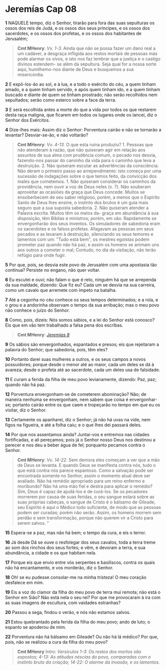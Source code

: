# Jeremías Cap 08

**1** 	NAQUELE tempo, diz o Senhor, tirarão para fora das suas sepulturas os ossos dos reis de Judá, e os ossos dos seus príncipes, e os ossos dos sacerdotes, e os ossos dos profetas, e os ossos dos habitantes de Jerusalém;

> **Cmt MHenry**: *Vv. 1-3.* Ainda que não se possa fazer um dano real a um cadáver, a desgraça infligida aos restos mortais de pessoas más pode alarmar os vivos, e isto nos faz lembrar que a justiça e o castigo divinos estendem- se além da sepultura. Seja qual for a nossa sorte aqui, humilhemo-nos diante de Deus e busquemos a sua misericórdia.

**2** 	E expô-los-ão ao sol, e à lua, e a todo o exército do céu, a quem tinham amado, e a quem tinham servido, e após quem tinham ido, e a quem tinham buscado e diante de quem se tinham prostrado; não serão recolhidos nem sepultados; serão como esterco sobre a face da terra.

**3** 	E será escolhida antes a morte do que a vida por todos os que restarem desta raça maligna, que ficarem em todos os lugares onde os lancei, diz o Senhor dos Exércitos.

**4** 	Dize-lhes mais: Assim diz o Senhor: Porventura cairão e não se tornarão a levantar? Desviar-se-ão, e não voltarão?

> **Cmt MHenry**: *Vv. 4-13.* O que esta ruína produziu? 1. Pessoas que não atenderam à razão, que não quiseram agir em relação aos assuntos de sua alma com prudência comum, o pecado nos desvia, fazendo-nos passar do caminho da vida para o caminho que leva a destruição. 2. Não quiseram escutar as advertências da consciência. Não deram o primeiro passo ao arrependimento: isto começa por uma sucessão de indagações sobre o que temos feito, da convicção dos males que cometemos. 1. Não quiseram considerar os caminhos da providência, nem ouvir a voz de Deus neles (v. 7). Não souberam aproveitar as ocasiões da graça que Deus concede. Muitos se ensoberbecem de seu saber religioso, porém, a menos que o Espírito Santo de Deus lhes ensine, o instinto dos brutos é um guia mais seguro que a sua suposta sabedoria. 2. Não quiseram atender a Palavra escrita. Muitos têm os meios da- graça em abundância à sua disposição, têm Bíblias e ministros; porém, em vão. Rapidamente se envergonharão dos seus inventos. Os simuladores de sabedoria eram os sacerdotes e os falsos profetas. Afagavam as pessoas em seus pecados e as levaram à destruição, silenciando os seus temores e lamentos com um: "Tudo está bem", os mestres egoístas podem prometer paz quando não há paz, e assim os homens se animam uns aos outros a cometer o mal; Contudo, no dia da visitação, não terão refúgio para onde fugir.

**5** 	Por que, pois, se desvia este povo de Jerusalém com uma apostasia tão contínua? Persiste no engano, não quer voltar.

**6** 	Eu escutei e ouvi; não falam o que é reto, ninguém há que se arrependa da sua maldade, dizendo: Que fiz eu? Cada um se desvia na sua carreira, como um cavalo que arremete com ímpeto na batalha.

**7** 	Até a cegonha no céu conhece os seus tempos determinados; e a rola, e o grou e a andorinha observam o tempo da sua arribação; mas o meu povo não conhece o juízo do Senhor.

**8** 	Como, pois, dizeis: Nós somos sábios, e a lei do Senhor está conosco? Eis que em vão tem trabalhado a falsa pena dos escribas.

> **Cmt MHenry**: *[Jeremias 8](../24A-Jr/08.md#0)*

**9** 	Os sábios são envergonhados, espantados e presos; eis que rejeitaram a palavra do Senhor; que sabedoria, pois, têm eles?

**10** 	Portanto darei suas mulheres a outros, e os seus campos a novos possuidores; porque desde o menor até ao maior, cada um deles se dá à avareza; desde o profeta até ao sacerdote, cada um deles usa de falsidade.

**11** 	E curam a ferida da filha de meu povo levianamente, dizendo: Paz, paz; quando não há paz.

**12** 	Porventura envergonham-se de cometerem abominação? Não; de maneira nenhuma se envergonham, nem sabem que coisa é envergonhar-se; portanto cairão entre os que caem e tropeçarão no tempo em que eu os visitar, diz o Senhor.

**13** 	Certamente os apanharei, diz o Senhor; já não há uvas na vide, nem figos na figueira, e até a folha caiu; e o que lhes dei passará deles.

**14** 	Por que nos assentamos ainda? Juntai-vos e entremos nas cidades fortificadas, e ali pereçamos; pois já o Senhor nosso Deus nos destinou a perecer e nos deu a beber água de fel; porquanto pecamos contra o Senhor.

> **Cmt MHenry**: *Vv. 14-22.* Sem demora eles começam a ver que a mão de Deus se levanta. E quando Deus se manifesta contra nós, tudo o que está contra nós parece espantoso. Como a salvação pode ser encontrada somente no Senhor, assim o momento atual deve ser avaliado. Não há remédio apropriado para um reino enfermo e moribundo? Não há uma mão fiel e destra para aplicar o remédio? Sim, Deus é capaz de ajudá-los e de curá-los. Se os pecadores morrerem por causa de suas feridas, o seu sangue estará sobre as suas próprias cabeças, o sangue de Cristo é o bálsamo de Gileade, seu Espírito é aqui o Médico todo suficiente, de modo que as pessoas podem ser curadas; porém não serão. Assim, os homens morrem sem perdão e sem transformação, porque não querem vir a Cristo para serem salvos. "

**15** 	Espera-se a paz, mas não há bem; o tempo da cura, e eis o terror.

**16** 	Já desde Dã se ouve o resfolegar dos seus cavalos, toda a terra treme ao som dos rinchos dos seus fortes; e vêm, e devoram a terra, e sua abundância, a cidade e os que habitam nela.

**17** 	Porque eis que envio entre vós serpentes e basiliscos, contra os quais não há encantamento, e vos morderão, diz o Senhor.

**18** 	Oh! se eu pudesse consolar-me na minha tristeza! O meu coração desfalece em mim.

**19** 	Eis a voz do clamor da filha do meu povo de terra mui remota; não está o Senhor em Sião? Não está nela o seu rei? Por que me provocaram à ira com as suas imagens de escultura, com vaidades estranhas?

**20** 	Passou a sega, findou o verão, e nós não estamos salvos.

**21** 	Estou quebrantado pela ferida da filha do meu povo; ando de luto; o espanto se apoderou de mim.

**22** 	Porventura não há bálsamo em Gileade? Ou não há lá médico? Por que, pois, não se realizou a cura da filha do meu povo?


> **Cmt MHenry** Intro: *Versículos 1-3: Os restos dos mortos são expostos; 4-13: As atitudes néscias do povo, comparadas com o instinto bruto da criação; 14-22: O alarme da invasão, e os lamentos.*